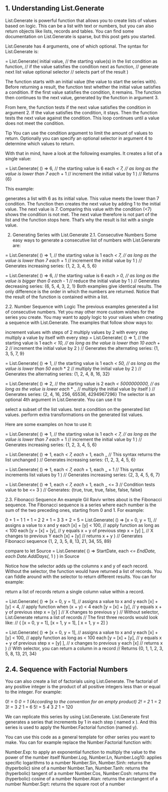 # **[](https://gorilla.bi/power-query/list-generate/)**

## 1. Understanding List.Generate

List.Generate is powerful function that allows you to create lists of values based on logic. This can be a list with text or numbers, but you can also return objects like lists, records and tables. You can find some documentation on List.Generate is sparse, but this post gets you started.

List.Generate has 4 arguments, one of which optional. The syntax for List.Generate is:

= List.Generate(
   initial value,         // the starting value(s) in the list
   condition as function, // if the value satisfies the condition
   next as function,      // generate next list value
   optional selector      // selects part of the result
  )

The function starts with an initial value (the value to start the series with). Before returning a result, the function test whether the initial value satisfies a condition. If the first value satisfies the condition, it remains. The function then continues to the next value, generated by the function in argument 3.

From here, the function tests if the next value satisfies the condition in argument 2. If the value satisfies the condition, it stays. Then the function tests the next value against the condition. This loop continues until a value does not meet the condition.

Tip
You can use the condition argument to limit the amount of values to return. Optionally you can specify an optional selector in argument 4 to determine which values to return.

With that in mind, have a look at the following examples. It creates a list of a single value:

= List.Generate(
     () => 6,      // the starting value is 6
     each _< 7,   // as long as the value is lower than 7
     each_ + 1    // increment the initial value by 1
)
// Returns {6}

This example:

generates a list with 6 as its initial value. This value meets the lower than 7 condition.
The function then creates the next value by adding 1 to the initial value. The next value is 7. Comparing this value with the condition (<7) shows the condition is not met. The next value therefore is not part of the list and the function stops here.
That’s why the result is list with a single value.

2. Generating Series with List.Generate
2.1. Consecutive Numbers
Some easy ways to generate a consecutive list of numbers with List.Generate are:

= List.Generate(
     () => 1,      // the starting value is 1
     each _< 7,   // as long as the value is lower than 7
     each_ + 1    // increment the initial value by 1
)
// Generates increasing series: {1, 2, 3, 4, 5, 6}

= List.Generate(
     () => 6,      // the starting value is 6
     each _> 0,   // as long as the value is bigger than 0
     each_ - 1    // reduce the initial value by 1
)
// Generates decreasing series: {6, 5, 4, 3, 2, 1}
Both examples give identical results. The only difference is the order in which the numbers are returned. Notice that the result of the function is contained within a list.

2.2. Number Sequence with Logic
The previous examples generated a list of consecutive numbers. Yet you may other more custom wishes for the series you create. You may want to apply logic to your values when creating a sequence with List.Generate. The examples that follow show ways to:

increment values with steps of 2
multiply values by 2 with every step
multiply a value by itself with every step
= List.Generate(
     () => 1,      // the starting value is 1
     each _< 10,  // as long as the value is lower than 10
     each_ + 2    // increment the initial value by 2
)
// Generates the alternating series: {1, 3, 5, 7, 9}

= List.Generate(
     () => 1,      // the starting value is 1
     each _< 50,  // as long as the value is lower than 50
     each_ * 2    // multiply the initial value by 2
)
// Generates the alternating series: {1, 2, 4, 8, 16, 32}

= List.Generate(
     () => 2,             // the starting value is 2
     each _< 5000000000, // as long as the value is lower
     each_ * _           // multiply the initial value by itself
)
// Generates series: {2, 4, 16, 256, 65536, 4294967296}
The selector is an optional 4th argument in List.Generate. You can use it to

select a subset of the list values.
test a condition on the generated list values.
perform extra transformations on the generated list values.

Here are some examples on how to use it:

= List.Generate(
     () => 1,      // the starting value is 1
     each _< 7,   // as long as the value is lower than 7
     each_ + 1    // increment the initial value by 1
)
// Generates increasing series: {1, 2, 3, 4, 5, 6}

= List.Generate(
     () => 1,
     each _< 7,
     each_ + 1,
     each _        // This syntax returns the list unchanged
)
// Generates increasing series: {1, 2, 3, 4, 5, 6}

= List.Generate(
     () => 1,
     each _< 7,
     each_ + 1,
     each _ + 1     // This syntax increments list values by 1
)
// Generates increasing series: {2, 3, 4, 5, 6, 7}

= List.Generate(
     () => 1,
     each _< 7,
     each_ + 1,
     each _ <= 3    // Condition tests value to be <= 3
)
// Generates: {true, true, true, false, false, false}

2.3. Fibonacci Sequence
An example Gil Raviv writes about is the Fibonacci sequence. The Fibonacci sequence is a series where each number is the sum of the two preceding ones, starting from 0 and 1. For example:

0 + 1 = 1
1 + 1 = 2
2 + 1 = 3
3 + 2 = 5
= List.Generate(
     () => [x = 0, y = 1],     // assigns a value to x and y
      each [x] + [y] < 100,    // apply function as long as < 100
      each [y = [x] + [y],     // y equals x + y of previous step
            x = [y] ],         // X changes to previous Y
      each [x] + [y]           // returns x + y
)
// Generates Fibonacci sequence {1, 2, 3, 5, 8, 13, 21, 34, 55, 89}

compare to
let
    Source = List.Generate( () => StartDate, each _<= EndDate, each Date.AddDays(_, 1 ) )
in
    Source

Notice how the selector adds up the columns x and y of each record. Without the selector, the function would have returned a list of records. You can fiddle around with the selector to return different results. You can for example:

return a list of records
return a single column value within a record.

= List.Generate(
     () => [x = 0, y = 1],   // assigns a value to x and y
      each [x] + [y] < 4,    // apply function when (x + y) < 4
      each [y = [x] + [y],   // y equals x + y of previous step
            x = [y] ]        // X changes to previous y
)
// Without selector, List.Generate returns a list of records
// The first three records would look like:
// { [x = 0, y = 1], [x = 1, y = 1], [ x = 1, y = 2] }

= List.Generate(
     () => [x = 0, y = 1],     // assigns a value to x and y
      each [x] + [y] < 100,    // apply function as long as < 100
      each [y = [x] + [y],     // y equals x + y of previous step
            x = [y] ],         // x changes to previous y
      each [x]                 // returns x
)
// With selector, you can return a column in a record
// Returns {0, 1, 1, 2, 3, 5, 8, 13, 21, 34}

## 2.4. Sequence with Factorial Numbers

You can also create a list of factorials using List.Generate. The factorial of any positive integer is the product of all positive integers less than or equal to the integer. For example:

0! = 0 _0 = 1 (According to the convention for an empty product)
2! = 2_ 1 = 2
3! = 3 _2_ 1 = 6
5! = 5 _4_ 3 _2_ 1 = 120

We can replicate this series by using List.Generate. List.Generate first generates a series that increments by 1 in each step ( named x ). And this series is used to apply the Number.Factorial function (named y).

You can use this code as a general template for other series you want to make. You can for example replace the Number.Factorial function with:

Number.Exp: to apply an exponential function to multiply the value to the power of the number itself
Number.Log, Number.Ln, Number.Log10: applies specific logarithms to a number
Number.Sin, Number.Sinh: returns the (hyperbolic) sine of a number
Number.Tan, Number.Tanh: returns the (hyperbolic) tangent of a number
Number.Cos, Number.Cosh: returns the (hyperbolic) cosine of a number
Number.Atan: returns the arctangent of a number
Number.Sqrt: returns the square root of a number
